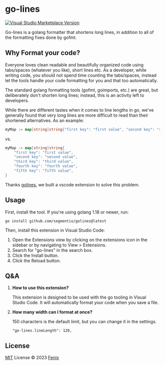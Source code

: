 # go-lines

<a href="https://marketplace.visualstudio.com/items?itemName=gofenix.go-lines" target="__blank"><img src="https://img.shields.io/visual-studio-marketplace/v/gofenix.go-lines.svg?color=eee&amp;label=VS%20Code%20Marketplace&logo=visual-studio-code" alt="Visual Studio Marketplace Version" /></a>

Go-lines is a golang formatter that shortens long lines, in addition to all of the formatting fixes done by gofmt.

## Why Format your code?

Everyone loves clean readable and beautifully organized code using tabs/spaces (whatever you like), short lines etc. As a developer, while writing code, you should not spend time counting the tabs/spaces, instead let the tools handle your code formatting for you and that too automatically.

The standard golang formatting tools (gofmt, goimports, etc.) are great, but deliberately don't shorten long lines; instead, this is an activity left to developers.

While there are different tastes when it comes to line lengths in go, we've generally found that very long lines are more difficult to read than their shortened alternatives. As an example:

```go
myMap := map[string]string{"first key": "first value", "second key": "second value", "third key": "third value", "fourth key": "fourth value", "fifth key": "fifth value"}
```

vs.

```go
myMap := map[string]string{
	"first key": "first value",
	"second key": "second value",
	"third key": "third value",
	"fourth key": "fourth value",
	"fifth key": "fifth value",
}
```

Thanks [golines](https://arc.net/l/quote/mmvldnly), we built a vscode extension to solve this problem.


## Usage

First, install the tool. If you're using golang 1.18 or newer, run:

```
go install github.com/segmentio/golines@latest
```

Then, install this extension in Visual Studio Code:

1. Open the Extensions view by clicking on the extensions icon in the sidebar or by navigating to View > Extensions.
2. Search for "go-lines" in the search box.
3. Click the Install button.
4. Click the Reload button.

## Q&A

1. **How to use this extension?**

   This extension is designed to be used with the go tooling in Visual Studio Code. It will automatically format your code when you save a file.

2. **How many width can I format at once?**

	150 characters is the default limit, but you can change it in the settings.
	```
	"go-lines.lineLength": 120,
	```

## License

[MIT](https://github.com/gofenix/go-lines/blob/HEAD/LICENSE) License © 2023 [Fenix](https://github.com/gofenix)
